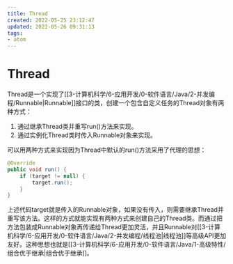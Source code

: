 ```yaml
---
title: Thread
created: 2022-05-25 23:12:47
updated: 2022-05-26 09:31:13
tags: 
- atom
---
```

# Thread

Thread是一个实现了[[3-计算机科学/6-应用开发/0-软件语言/Java/2-并发编程/Runnable|Runnable]]接口的类，创建一个包含自定义任务的Thread对象有两种方式：
1. 通过继承Thread类并重写run()方法来实现。
2. 通过实例化Thread类时传入Runnable对象来实现。

可以用两种方式来实现因为Thread中默认的run()方法采用了代理的思想：

```java
@Override  
public void run() {  
    if (target != null) {  
        target.run();  
    }  
}
```

上述代码target就是传入的Runnable对象，如果没有传入，则需要继承Thread并重写该方法。这样的方式就能实现有两种方式来创建自己的Thread类。而通过把方法包装成Runnable对象再传递给Thread更加灵活，并且Runnable对[[3-计算机科学/6-应用开发/0-软件语言/Java/2-并发编程/线程池|线程池]]等高级API更加友好。这种思想也就是[[3-计算机科学/6-应用开发/0-软件语言/Java/1-高级特性/组合优于继承|组合优于继承]]。